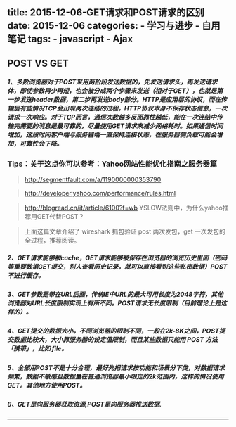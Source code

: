 title: 2015-12-06-GET请求和POST请求的区别
date: 2015-12-06
categories:
    - 学习与进步
    - 自用笔记
tags:
	- javascript
	- Ajax
---
## POST VS GET

##### 1、多数浏览器对于POST采用两阶段发送数据的，先发送请求头，再发送请求体，即使参数再少再短，也会被分成两个步骤来发送（相对于GET），也就是第一步发送header数据，第二步再发送body部分。HTTP是应用层的协议，而在传输层有些情况TCP会出现两次连结的过程，HTTP协议本身不保存状态信息，一次请求一次响应。对于TCP而言，通信次数越多反而靠性越低，能在一次连结中传输完需要的消息是最可靠的，尽量使用GET请求来减少网络耗时。如果通信时间增加，这段时间客户端与服务器端一直保持连接状态，在服务器侧负载可能会增加，可靠性会下降。

### Tips：关于这点你可以参考：Yahoo网站性能优化指南之服务器篇

> http://segmentfault.com/a/1190000000353790

> http://developer.yahoo.com/performance/rules.html

> http://blogread.cn/it/article/6100?f=wb YSLOW法则中，为什么yahoo推荐用GET代替POST？

> 上面这篇文章介绍了 wireshark 抓包验证 post 两次发包，get 一次发包的全过程，推荐阅读。

<!--more-->

##### 2、GET请求能够被cache，GET请求能够被保存在浏览器的浏览历史里面（密码等重要数据GET提交，别人查看历史记录，就可以直接看到这些私密数据）POST不进行缓存。

##### 3、GET参数是带在URL后面，传统IE中URL的最大可用长度为2048字符，其他浏览器对URL长度限制实现上有所不同。POST请求无长度限制（目前理论上是这样的）。

##### 4、GET提交的数据大小，不同浏览器的限制不同，一般在2k-8K之间，POST提交数据比较大，大小靠服务器的设定值限制，而且某些数据只能用 POST 方法「携带」，比如 file。

##### 5、全部用POST不是十分合理，最好先把请求按功能和场景分下类，对数据请求频繁，数据不敏感且数据量在普通浏览器最小限定的2k范围内，这样的情况使用GET。其他地方使用POST。

##### 6、GET是向服务器获取资源,POST是向服务器推送数据.

****